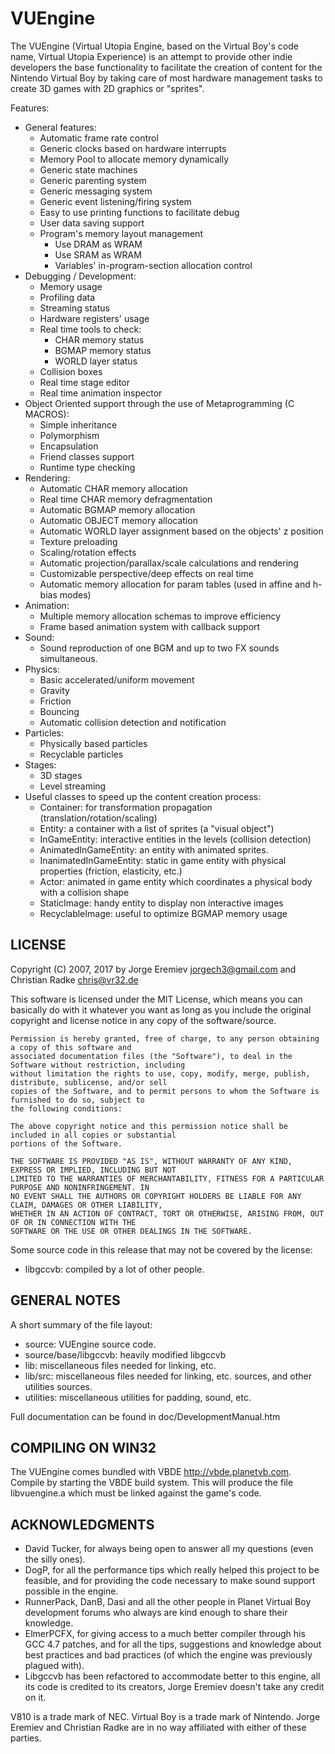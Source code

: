 VUEngine
========

The VUEngine (Virtual Utopia Engine, based on the Virtual Boy's code name, Virtual Utopia Experience) 
is an attempt to provide other indie developers the base functionality to facilitate the 
creation of content for the Nintendo Virtual Boy by taking care of most hardware management tasks to create
3D games with 2D graphics or "sprites".

Features:

  - General features:
    - Automatic frame rate control
    - Generic clocks based on hardware interrupts
    - Memory Pool to allocate memory dynamically
    - Generic state machines
    - Generic parenting system
    - Generic messaging system
    - Generic event listening/firing system
    - Easy to use printing functions to facilitate debug
    - User data saving support
    - Program's memory layout management
      - Use DRAM as WRAM
      - Use SRAM as WRAM
      - Variables' in-program-section allocation control
  - Debugging / Development:
    - Memory usage
    - Profiling data
    - Streaming status
    - Hardware registers' usage
    - Real time tools to check:
      - CHAR memory status
      - BGMAP memory status
      - WORLD layer status
    - Collision boxes
    - Real time stage editor
    - Real time animation inspector
  - Object Oriented support through the use of Metaprogramming (C MACROS):
    - Simple inheritance
    - Polymorphism
    - Encapsulation
    - Friend classes support
    - Runtime type checking
  - Rendering:
    - Automatic CHAR memory allocation
    - Real time CHAR memory defragmentation
    - Automatic BGMAP memory allocation
    - Automatic OBJECT memory allocation
    - Automatic WORLD layer assignment based on the objects' z position
    - Texture preloading
    - Scaling/rotation effects
    - Automatic projection/parallax/scale calculations and rendering
    - Customizable perspective/deep effects on real time
    - Automatic memory allocation for param tables (used in affine and h-bias modes)
  - Animation:
    - Multiple memory allocation schemas to improve efficiency
    - Frame based animation system with callback support
  - Sound:
    - Sound reproduction of one BGM and up to two FX sounds simultaneous.
  - Physics:
    - Basic accelerated/uniform movement
    - Gravity
    - Friction
    - Bouncing
    - Automatic collision detection and notification
  - Particles:
    - Physically based particles
    - Recyclable particles
  - Stages:
    - 3D stages
    - Level streaming
  - Useful classes to speed up the content creation process:
    - Container: for transformation propagation (translation/rotation/scaling)
    - Entity: a container with a list of sprites (a "visual object")
    - InGameEntity: interactive entities in the levels (collision detection)
    - AnimatedInGameEntity: an entity with animated sprites.
    - InanimatedInGameEntity: static in game entity with physical properties (friction, elasticity, etc.)
    - Actor: animated in game entity which coordinates a physical body with a collision shape
    - StaticImage: handy entity to display non interactive images
    - RecyclableImage: useful to optimize BGMAP memory usage


LICENSE
-------

Copyright (C) 2007, 2017 by Jorge Eremiev <jorgech3@gmail.com> and Christian Radke <chris@vr32.de>

This software is licensed under the MIT License, which means you can basically do with it whatever you 
want as long as you include the original copyright and license notice in any copy of the software/source. 

	Permission is hereby granted, free of charge, to any person obtaining a copy of this software and
	associated documentation files (the "Software"), to deal in the Software without restriction, including
	without limitation the rights to use, copy, modify, merge, publish, distribute, sublicense, and/or sell
	copies of the Software, and to permit persons to whom the Software is furnished to do so, subject to
	the following conditions:
	
	The above copyright notice and this permission notice shall be included in all copies or substantial
	portions of the Software.
	
	THE SOFTWARE IS PROVIDED "AS IS", WITHOUT WARRANTY OF ANY KIND, EXPRESS OR IMPLIED, INCLUDING BUT NOT
	LIMITED TO THE WARRANTIES OF MERCHANTABILITY, FITNESS FOR A PARTICULAR PURPOSE AND NONINFRINGEMENT. IN
	NO EVENT SHALL THE AUTHORS OR COPYRIGHT HOLDERS BE LIABLE FOR ANY CLAIM, DAMAGES OR OTHER LIABILITY,
	WHETHER IN AN ACTION OF CONTRACT, TORT OR OTHERWISE, ARISING FROM, OUT OF OR IN CONNECTION WITH THE
	SOFTWARE OR THE USE OR OTHER DEALINGS IN THE SOFTWARE.

Some source code in this release that may not be covered by the license:

  - libgccvb: compiled by a lot of other people.


GENERAL NOTES
-------------

A short summary of the file layout:

  - source: VUEngine source code.
  - source/base/libgccvb: heavily modified libgccvb
  - lib: miscellaneous files needed for linking, etc.
  - lib/src: miscellaneous files needed for linking, etc. sources, and other utilities sources.
  - utilities: miscellaneous utilities for padding, sound, etc.

Full documentation can be found in doc/DevelopmentManual.htm


COMPILING ON WIN32
------------------

The VUEngine comes bundled with VBDE <http://vbde.planetvb.com>. 
Compile by starting the VBDE build system. 
This will produce the file libvuengine.a which must be linked against the game's code.


ACKNOWLEDGMENTS
---------------

  - David Tucker, for always being open to answer all my questions (even the silly ones).
  - DogP, for all the performance tips which really helped this project to be feasible, and
  for providing the code necessary to make sound support possible in the engine.
  - RunnerPack, DanB, Dasi and all the other people in Planet Virtual Boy development forums
  who always are kind enough to share their knowledge.
  - ElmerPCFX, for giving access to a much better compiler through his GCC 4.7 patches, and for all
  the tips, suggestions and knowledge about best practices and bad practices (of which the engine was
  previously plagued with).
  - Libgccvb has been refactored to accommodate better to this engine, all its code is credited to
  its creators, Jorge Eremiev doesn't take any credit on it.


V810 is a trade mark of NEC. Virtual Boy is a trade mark of Nintendo.
Jorge Eremiev and Christian Radke are in no way affiliated with either of these parties.
